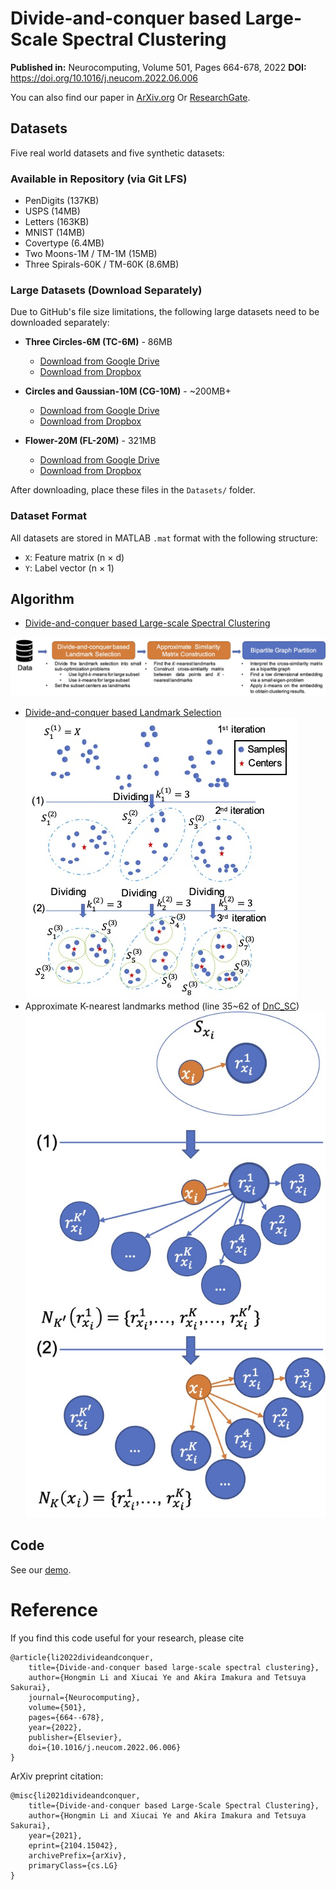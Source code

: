 # Divide-and-conquer based Large-Scale Spectral Clustering

**Published in:** Neurocomputing, Volume 501, Pages 664-678, 2022
**DOI:** https://doi.org/10.1016/j.neucom.2022.06.006

You can also find our paper in [ArXiv.org](https://arxiv.org/abs/2104.15042) Or [ResearchGate](http://dx.doi.org/10.13140/RG.2.2.15207.37281).

## Datasets
Five real world datasets and five synthetic datasets:

### Available in Repository (via Git LFS)
- PenDigits (137KB)
- USPS (14MB)
- Letters (163KB)
- MNIST (14MB)
- Covertype (6.4MB)
- Two Moons-1M / TM-1M (15MB)
- Three Spirals-60K / TM-60K (8.6MB)

### Large Datasets (Download Separately)
Due to GitHub's file size limitations, the following large datasets need to be downloaded separately:

- **Three Circles-6M (TC-6M)** - 86MB
  - [Download from Google Drive](https://drive.google.com/file/d/YOUR_FILE_ID_HERE)
  - [Download from Dropbox](https://www.dropbox.com/s/YOUR_FILE_ID_HERE)

- **Circles and Gaussian-10M (CG-10M)** - ~200MB+
  - [Download from Google Drive](https://drive.google.com/file/d/YOUR_FILE_ID_HERE)
  - [Download from Dropbox](https://www.dropbox.com/s/YOUR_FILE_ID_HERE)

- **Flower-20M (FL-20M)** - 321MB
  - [Download from Google Drive](https://drive.google.com/file/d/YOUR_FILE_ID_HERE)
  - [Download from Dropbox](https://www.dropbox.com/s/YOUR_FILE_ID_HERE)

After downloading, place these files in the `Datasets/` folder.

### Dataset Format
All datasets are stored in MATLAB `.mat` format with the following structure:
- `X`: Feature matrix (n × d)
- `Y`: Label vector (n × 1)

## Algorithm


- [Divide-and-conquer based Large-scale Spectral Clustering](DnC_SC.m)

![figs](figs/overview.jpg "An overview of our method.")


- [Divide-and-conquer based Landmark Selection](DnC_landmark)
    ![figs](figs/dnc_landmark_selection.jpg "An illustration of divide-and-conquer based landmark selection.")
    <!-- - [light-k-means](figs) -->
- Approximate K-nearest landmarks method (line 35~62 of [DnC_SC](DnC_SC.m))
    ![figs](figs/aknn.jpg "An approximate K-nearest landmarks method.")

## Code

See our [demo](demo.m).

# Reference
If you find this code useful for your research, please cite
```
@article{li2022divideandconquer,
    title={Divide-and-conquer based large-scale spectral clustering},
    author={Hongmin Li and Xiucai Ye and Akira Imakura and Tetsuya Sakurai},
    journal={Neurocomputing},
    volume={501},
    pages={664--678},
    year={2022},
    publisher={Elsevier},
    doi={10.1016/j.neucom.2022.06.006}
}
```

ArXiv preprint citation:
```
@misc{li2021divideandconquer,
    title={Divide-and-conquer based Large-Scale Spectral Clustering},
    author={Hongmin Li and Xiucai Ye and Akira Imakura and Tetsuya Sakurai},
    year={2021},
    eprint={2104.15042},
    archivePrefix={arXiv},
    primaryClass={cs.LG}
}
```
